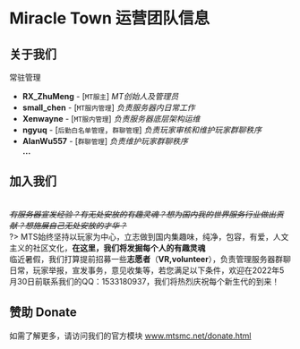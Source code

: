 # Miracle Town 运营团队信息

## **关于我们**
常驻管理
- **RX_ZhuMeng** - [`MT服主`] *MT创始人及管理员*
- **small_chen** - [`MT服内管理`] *负责服务器内日常工作*
- **Xenwayne** - [`MT服内管理`] *负责服务器底层架构运维*
- **ngyuq** - [`后勤白名单管理`，`群聊管理`] *负责玩家审核和维护玩家群聊秩序*
- **AlanWu557** - [`群聊管理`] *负责维护玩家群聊秩序*
<br/>**...**</br>

## **加入我们**
<br/>*~~有服务器宣发经验？有无处安放的有趣灵魂？想为国内我的世界服务行业做出贡献？想施展自己无处安放的才华？~~*</br>
?> MTS始终坚持以玩家为中心，立志做到国内集趣味，纯净，包容，有爱，人文主义的社区文化，**在这里，我们将发掘每个人的有趣灵魂**
<br/>临近暑假，我们打算提前招募一些**志愿者**（**VR,volunteer**），负责管理服务器群聊日常，玩家举报，宣发事务，意见收集等，若您满足以下条件，欢迎在2022年5月30日前联系我们的QQ：1533180937，我们将热烈庆祝每个新生代的到来！</br>

## **赞助 Donate**
如需了解更多，请访问我们的官方模块 <u>www.mtsmc.net/donate.html</u>
